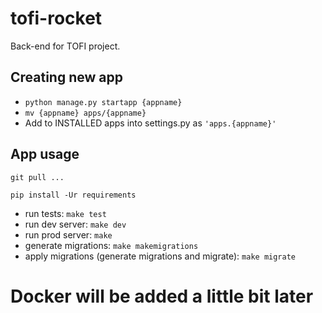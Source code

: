 # tofi-rocket
Back-end for TOFI project.

Creating new app
----------------

- `python manage.py startapp {appname}`
- `mv {appname} apps/{appname}`
- Add to INSTALLED apps into settings.py as `'apps.{appname}'`


App usage
---------

`git pull ...`

`pip install -Ur requirements`

- run tests: `make test`
- run dev server: `make dev`
- run prod server: `make`
- generate migrations: `make makemigrations`
- apply migrations (generate migrations and migrate): `make migrate`

# Docker will be added a little bit later
